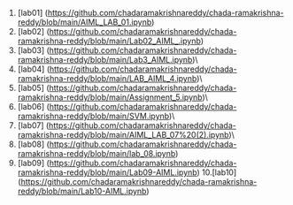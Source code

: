 1. [lab01] (https://github.com/chadaramakrishnareddy/chada-ramakrishna-reddy/blob/main/AIML_LAB_01.ipynb)
2. [lab02] (https://github.com/chadaramakrishnareddy/chada-ramakrishna-reddy/blob/main/Lab02_AIML_.ipynb)
3. [lab03] (https://github.com/chadaramakrishnareddy/chada-ramakrishna-reddy/blob/main/Lab3_AIML.ipynb)\
4. [lab04] (https://github.com/chadaramakrishnareddy/chada-ramakrishna-reddy/blob/main/LAB_AIML_4.ipynb)\
5. [lab05] (https://github.com/chadaramakrishnareddy/chada-ramakrishna-reddy/blob/main/Assignment_5.ipynb)\
6. [lab06] (https://github.com/chadaramakrishnareddy/chada-ramakrishna-reddy/blob/main/SVM.ipynb)\
7. [lab07] (https://github.com/chadaramakrishnareddy/chada-ramakrishna-reddy/blob/main/AIML_LAB_07%20(2).ipynb)\
8. [lab08] (https://github.com/chadaramakrishnareddy/chada-ramakrishna-reddy/blob/main/lab_08.ipynb)
9. [lab09] (https://github.com/chadaramakrishnareddy/chada-ramakrishna-reddy/blob/main/Lab09-AIML.ipynb)
10.[lab10] (https://github.com/chadaramakrishnareddy/chada-ramakrishna-reddy/blob/main/Lab10-AIML.ipynb) 
